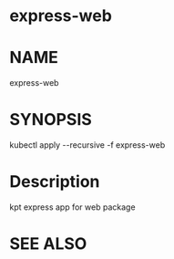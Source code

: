 express-web
==================================================

# NAME

  express-web

# SYNOPSIS

  kubectl apply --recursive -f express-web

# Description

kpt express app for web package

# SEE ALSO

